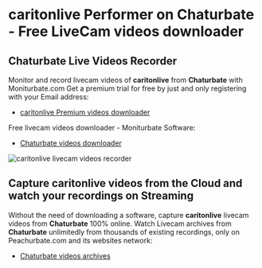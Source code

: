 # caritonlive Performer on Chaturbate - Free LiveCam videos downloader

## Chaturbate Live Videos Recorder

Monitor and record livecam videos of **caritonlive** from **Chaturbate** with Moniturbate.com
Get a premium trial for free by just and only registering with your Email address:
* [caritonlive Premium videos downloader](https://moniturbate.com/request-demo-licence-key.html)

Free livecam videos downloader - Moniturbate Software:
* [Chaturbate videos downloader](https://moniturbate.com/moniturbate-download-software.html)

![caritonlive livecam videos recorder](https://peachurnet.com/templates/moniturbate-software.png)


## Capture caritonlive videos from the Cloud and watch your recordings on Streaming

Without the need of downloading a software, capture **caritonlive** livecam videos from **Chaturbate** 100% online.
Watch Livecam archives from **Chaturbate** unlimitedly from thousands of existing recordings, only on Peachurbate.com and its websites network:
* [Chaturbate videos archives](https://peachurnet.com/)
